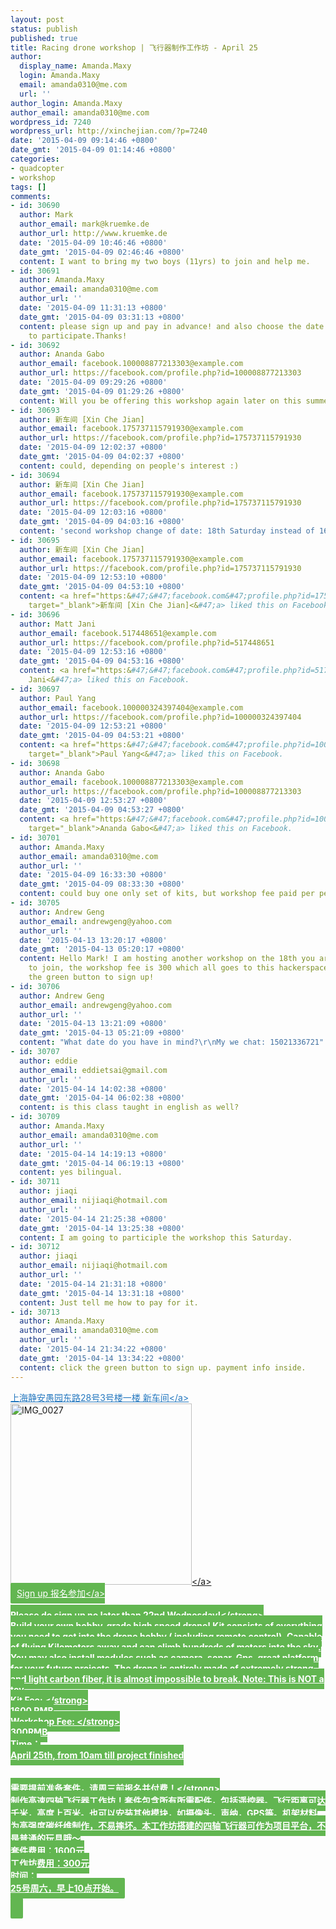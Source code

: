 ```yaml
---
layout: post
status: publish
published: true
title: Racing drone workshop | 飞行器制作工作坊 - April 25
author:
  display_name: Amanda.Maxy
  login: Amanda.Maxy
  email: amanda0310@me.com
  url: ''
author_login: Amanda.Maxy
author_email: amanda0310@me.com
wordpress_id: 7240
wordpress_url: http://xinchejian.com/?p=7240
date: '2015-04-09 09:14:46 +0800'
date_gmt: '2015-04-09 01:14:46 +0800'
categories:
- quadcopter
- workshop
tags: []
comments:
- id: 30690
  author: Mark
  author_email: mark@kruemke.de
  author_url: http://www.kruemke.de
  date: '2015-04-09 10:46:46 +0800'
  date_gmt: '2015-04-09 02:46:46 +0800'
  content: I want to bring my two boys (11yrs) to join and help me.
- id: 30691
  author: Amanda.Maxy
  author_email: amanda0310@me.com
  author_url: ''
  date: '2015-04-09 11:31:13 +0800'
  date_gmt: '2015-04-09 03:31:13 +0800'
  content: please sign up and pay in advance! and also choose the date you'd like
    to participate.Thanks!
- id: 30692
  author: Ananda Gabo
  author_email: facebook.100008877213303@example.com
  author_url: https://facebook.com/profile.php?id=100008877213303
  date: '2015-04-09 09:29:26 +0800'
  date_gmt: '2015-04-09 01:29:26 +0800'
  content: Will you be offering this workshop again later on this summer?
- id: 30693
  author: 新车间 [Xin Che Jian]
  author_email: facebook.175737115791930@example.com
  author_url: https://facebook.com/profile.php?id=175737115791930
  date: '2015-04-09 12:02:37 +0800'
  date_gmt: '2015-04-09 04:02:37 +0800'
  content: could, depending on people's interest :)
- id: 30694
  author: 新车间 [Xin Che Jian]
  author_email: facebook.175737115791930@example.com
  author_url: https://facebook.com/profile.php?id=175737115791930
  date: '2015-04-09 12:03:16 +0800'
  date_gmt: '2015-04-09 04:03:16 +0800'
  content: 'second workshop change of date: 18th Saturday instead of 16th!'
- id: 30695
  author: 新车间 [Xin Che Jian]
  author_email: facebook.175737115791930@example.com
  author_url: https://facebook.com/profile.php?id=175737115791930
  date: '2015-04-09 12:53:10 +0800'
  date_gmt: '2015-04-09 04:53:10 +0800'
  content: <a href="https:&#47;&#47;facebook.com&#47;profile.php?id=175737115791930"
    target="_blank">新车间 [Xin Che Jian]<&#47;a> liked this on Facebook.
- id: 30696
  author: Matt Jani
  author_email: facebook.517448651@example.com
  author_url: https://facebook.com/profile.php?id=517448651
  date: '2015-04-09 12:53:16 +0800'
  date_gmt: '2015-04-09 04:53:16 +0800'
  content: <a href="https:&#47;&#47;facebook.com&#47;profile.php?id=517448651" target="_blank">Matt
    Jani<&#47;a> liked this on Facebook.
- id: 30697
  author: Paul Yang
  author_email: facebook.100000324397404@example.com
  author_url: https://facebook.com/profile.php?id=100000324397404
  date: '2015-04-09 12:53:21 +0800'
  date_gmt: '2015-04-09 04:53:21 +0800'
  content: <a href="https:&#47;&#47;facebook.com&#47;profile.php?id=100000324397404"
    target="_blank">Paul Yang<&#47;a> liked this on Facebook.
- id: 30698
  author: Ananda Gabo
  author_email: facebook.100008877213303@example.com
  author_url: https://facebook.com/profile.php?id=100008877213303
  date: '2015-04-09 12:53:27 +0800'
  date_gmt: '2015-04-09 04:53:27 +0800'
  content: <a href="https:&#47;&#47;facebook.com&#47;profile.php?id=100008877213303"
    target="_blank">Ananda Gabo<&#47;a> liked this on Facebook.
- id: 30701
  author: Amanda.Maxy
  author_email: amanda0310@me.com
  author_url: ''
  date: '2015-04-09 16:33:30 +0800'
  date_gmt: '2015-04-09 08:33:30 +0800'
  content: could buy one only set of kits, but workshop fee paid per person
- id: 30705
  author: Andrew Geng
  author_email: andrewgeng@yahoo.com
  author_url: ''
  date: '2015-04-13 13:20:17 +0800'
  date_gmt: '2015-04-13 05:20:17 +0800'
  content: Hello Mark! I am hosting another workshop on the 18th you are welcomed
    to join, the workshop fee is 300 which all goes to this hackerspace. Please press
    the green button to sign up!
- id: 30706
  author: Andrew Geng
  author_email: andrewgeng@yahoo.com
  author_url: ''
  date: '2015-04-13 13:21:09 +0800'
  date_gmt: '2015-04-13 05:21:09 +0800'
  content: "What date do you have in mind?\r\nMy we chat: 15021336721"
- id: 30707
  author: eddie
  author_email: eddietsai@gmail.com
  author_url: ''
  date: '2015-04-14 14:02:38 +0800'
  date_gmt: '2015-04-14 06:02:38 +0800'
  content: is this class taught in english as well?
- id: 30709
  author: Amanda.Maxy
  author_email: amanda0310@me.com
  author_url: ''
  date: '2015-04-14 14:19:13 +0800'
  date_gmt: '2015-04-14 06:19:13 +0800'
  content: yes bilingual.
- id: 30711
  author: jiaqi
  author_email: nijiaqi@hotmail.com
  author_url: ''
  date: '2015-04-14 21:25:38 +0800'
  date_gmt: '2015-04-14 13:25:38 +0800'
  content: I am going to participle the workshop this Saturday.
- id: 30712
  author: jiaqi
  author_email: nijiaqi@hotmail.com
  author_url: ''
  date: '2015-04-14 21:31:18 +0800'
  date_gmt: '2015-04-14 13:31:18 +0800'
  content: Just tell me how to pay for it.
- id: 30713
  author: Amanda.Maxy
  author_email: amanda0310@me.com
  author_url: ''
  date: '2015-04-14 21:34:22 +0800'
  date_gmt: '2015-04-14 13:34:22 +0800'
  content: click the green button to sign up. payment info inside.
---
```

<p><a style="color: #2578bf;" href="http:&#47;&#47;xinchejian.huodongxing.com&#47;event&#47;map&#47;5244063275800" target="_blank">上海静安愚园东路28号3号楼一楼 新车间<&#47;a><br />
<a href="http:&#47;&#47;xinchejian.com&#47;wp-content&#47;uploads&#47;2015&#47;04&#47;IMG_0027.jpg"><img src="http:&#47;&#47;xinchejian.com&#47;wp-content&#47;uploads&#47;2015&#47;04&#47;IMG_0027-290x290.jpg" alt="IMG_0027" width="290" height="290" class="aligncenter size-thumbnail wp-image-7241" &#47;><&#47;a><br />
<a style="background-color:#62b651;color:white;border-radius:2px;cursor:pointer;font-size:14px;padding:8px 10px;" <a style="background-color:#62b651;color:white;border-radius:2px;cursor:pointer;font-size:14px;padding:8px 10px;" href="http:&#47;&#47;www.huodongxing.com&#47;event&#47;4278169591400" target="_blank" title="立即报名">Sign up 报名参加<&#47;a><br />
<!--:en--><br />
<strong>Please do sign up no later than 22nd Wednesday!<&#47;strong><br />
Build your own hobby-grade high speed drone! Kit consists of everything you need to get into  the drone hobby ( including remote control). Capable of flying Kilometers away and can climb hundreds of meters into the sky. You may also install modules such as camera, sonar, Gps, great platform for your future projects. The drone is entirely made of extremely strong and light carbon fiber, it is almost impossible to break. Note: This is NOT a toy<br />
<strong>Kit Fee: <&#47;strong><br />
1600 RMB<br />
<strong>Workshop Fee: <&#47;strong><br />
300RMB<br />
Time：<br />
April 25th, from 10am till project finished<br />
<!--:--><br />
<!--:zh--><br />
<strong>需要提前准备套件，请周三前报名并付费！<&#47;strong><br />
制作高速四轴飞行器工作坊！套件包含所有所需配件，包括遥控器。飞行距离可达千米，高度上百米。也可以安装其他模块，如摄像头，声纳，GPS等。机架材料为高强度碳纤维制作，不易摔坏。本工作坊搭建的四轴飞行器可作为项目平台，不是普通的玩具哦～<br />
套件费用：1600元<br />
工作坊费用：300元<br />
时间：<br />
25号周六，早上10点开始。<br />
<!--:--></p>
